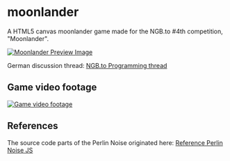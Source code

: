 # moonlander
A HTML5 canvas moonlander game made for the NGB.to #4th competition, "Moonlander".

[![Moonlander Preview Image](https://www.picflash.org/img/2019/04/12/jhtozm6noma8722.png "Moonlander Preview")](https://www.picflash.org/viewer.php?img=jhtozm6noma8722.png)

German discussion thread: [NGB.to Programming thread](https://ngb.to/threads/40532-Aufgabenstellung-Programmierwettbewerb-Nr-4)

## Game video footage

[![Game video footage](https://www.picflash.org/img/2019/04/12/TBml5J5DIBP.webm.jpg "Game video footage")](https://www.picflash.org/viewer.php?img=ml5J5DIBP.webm)

## References
The source code parts of the Perlin Noise originated here: [Reference Perlin Noise JS](https://codepen.io/Tobsta/post/procedural-generation-part-1-1d-perlin-noise)
